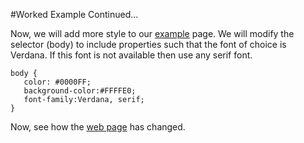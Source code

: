 
#Worked Example Continued...

Now, we will add more style to our <a href="archives/Class Htmls/class1a.htm"  target = "_blank">example</a> page. We will modify the selector (body) to include properties such that the font of choice is Verdana. If this font is not available then use any serif font.
~~~
body {
   color: #0000FF;
   background-color:#FFFFE0;
   font-family:Verdana, serif;
}
~~~

Now, see how the <a href="archives/Class Htmls/class1b.htm" target= "_blank">web page</a> has changed.
